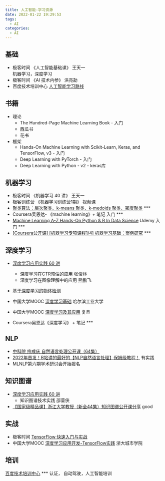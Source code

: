 ```yaml
---
title: 人工智能-学习资源
date: 2022-01-22 19:29:53
tags:
  - AI
categories:
  - AI
---
```


<p></p>
<!-- more -->

## 基础
+ 极客时间 《人工智能基础课》  王天一   
  机器学习，深度学习
+ 极客时间 《AI 技术内参》  洪亮劼
+ 百度技术培训中心 [人工智能学习路线](http://bit.baidu.com/courseRouteDetail?id=111) 



## 书籍
+ 理论
  + The Hundred-Page Machine Learning Book - 入门
  + 西瓜书
  + 花书
+ 框架
  + Hands-On Machine Learning with Scikit-Learn, Keras, and TensorFlow, v3 - 入门
  + Deep Learning with PyTorch - 入门
  + Deep Learning with Python - v2 - keras库

## 机器学习 
+ 极客时间 《机器学习 40 讲》  王天一 
+ 极客训练营 《机器学习训练营1期》  视频课 
+ [聚类算法：层次聚类、k-means 聚类、k-medoids 聚类、密度聚类](https://www.bilibili.com/video/BV1Bg411Z77N?spm_id_from=333.880.my_history.page.click&vd_source=f6e8c1128f9f264c5ab8d9411a644036)  ***
+ Coursera吴恩达- 《machine learning》+ 笔记  入门  *** 
+ [Machine Learning A-Z Hands-On Python & R In Data Science](https://www.bilibili.com/video/av79340208/)  Udemy 入门  ***
+ [[Coursera公开课] [机器学习专项课程1/4] 机器学习基础：案例研究](https://www.bilibili.com/video/BV1jF411A7VF/)  ***

## 深度学习
+ [深度学习应用实践 60 讲](https://time.geekbang.org/course/detail/100005001-3090)
   + 深度学习在CTR预估的应用   张俊林
   + 深度学习在图像理解中的应用  熊鹏飞
+ [基于深度学习的物体检测](https://www.bilibili.com/video/BV1QS4y1s7RZ)

+ 中国大学MOOC [深度学习基础](https://www.icourse163.org/learn/HIT-1206320802?tid=1468208513#/learn/announce)   哈尔滨工业大学
+ 中国大学MOOC [深度学习及其应用](https://www.icourse163.org/course/FUDAN-1205806833)   复旦
+ Coursera吴恩达《深度学习》 + 笔记 ***

## NLP
+ [中科院 宗成庆 自然语言处理公开课（64集）](https://www.bilibili.com/video/BV1Cb411T7Cd) 
+ [2022年首发！B站讲的最好的【NLP自然语言处理】保姆级教程！](https://www.bilibili.com/video/BV1C14y147dp?spm_id_from=333.880.my_history.page.click&vd_source=f6e8c1128f9f264c5ab8d9411a644036)   有实践
+ MLNLP第六期学术研讨会开始报名

## 知识图谱
+ [深度学习应用实践 60 讲](https://time.geekbang.org/course/detail/100005001-3090)
   + 知识图谱技术实践  邵蓥侠
+ [【国家级精品课】浙江大学教授（新全44集）知识图谱公开课分享](https://www.bilibili.com/video/BV1VT411G7Y6?p=6&spm_id_from=333.880.my_history.page.click&vd_source=f6e8c1128f9f264c5ab8d9411a644036)  good 

## 实战
+ 极客时间 [TensorFlow 快速入门与实战](https://time.geekbang.org/course/intro/100023001?tab=catalog)
+ 中国大学MOOC [深度学习应用开发-TensorFlow实践](https://www.icourse163.org/course/ZUCC-1206146808?from=searchPage&outVendor=zw_mooc_pcssjg_)  浙大城市学院

##  培训
[百度技术培训中心](http://bit.baidu.com/)  *** 认证， 自动驾驶，人工智能培训  